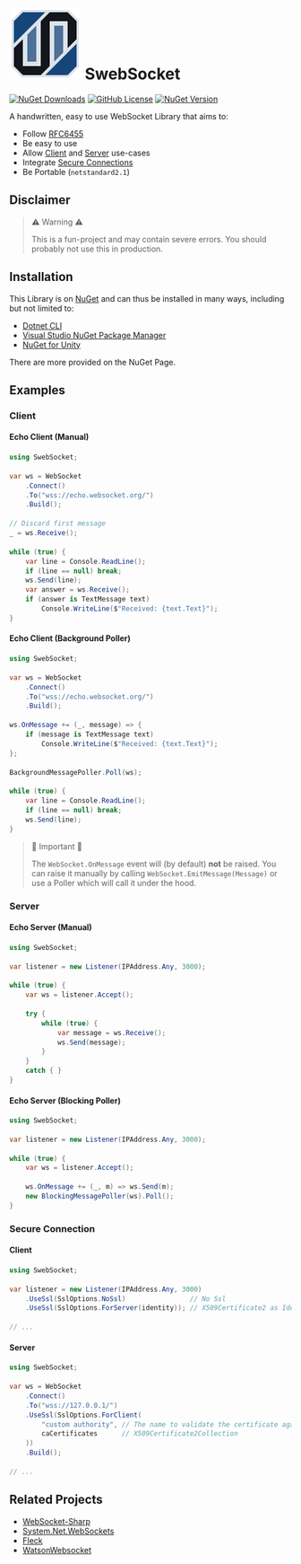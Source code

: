 
# [![SwebSocket Logo](https://raw.githubusercontent.com/luca-schlecker/SwebSocket/main/icon.png)](https://github.com/luca-schlecker/SwebSocket) SwebSocket

[![NuGet Downloads](https://img.shields.io/nuget/dt/SwebSocket)](https://www.nuget.org/packages/SwebSocket) [![GitHub License](https://img.shields.io/github/license/luca-schlecker/SwebSocket)](https://github.com/luca-schlecker/SwebSocket/blob/main/LICENSE.md) [![NuGet Version](https://img.shields.io/nuget/v/SwebSocket)](https://www.nuget.org/packages/SwebSocket)

A handwritten, easy to use WebSocket Library that aims to:
- Follow [RFC6455](https://datatracker.ietf.org/doc/html/rfc6455)
- Be easy to use
- Allow [Client](#client) and [Server](#server) use-cases
- Integrate [Secure Connections](#secure-connection)
- Be Portable (`netstandard2.1`)

## Disclaimer

> ⚠️ Warning ⚠️
> 
> This is a fun-project and may contain severe errors. You should probably not use this in production.

## Installation

This Library is on [NuGet](https://www.nuget.org/packages/SwebSocket) and can thus be installed in many ways, including but not limited to:
- [Dotnet CLI](https://learn.microsoft.com/nuget/consume-packages/install-use-packages-dotnet-cli)
- [Visual Studio NuGet Package Manager](https://learn.microsoft.com/nuget/consume-packages/install-use-packages-visual-studio)
- [NuGet for Unity](https://github.com/GlitchEnzo/NuGetForUnity)

There are more provided on the NuGet Page.

## Examples
### Client
#### Echo Client (Manual)
```cs
using SwebSocket;

var ws = WebSocket
    .Connect()
    .To("wss://echo.websocket.org/")
    .Build();

// Discard first message
_ = ws.Receive();

while (true) {
    var line = Console.ReadLine();
    if (line == null) break;
    ws.Send(line);
    var answer = ws.Receive();
    if (answer is TextMessage text)
        Console.WriteLine($"Received: {text.Text}");
}
```

#### Echo Client (Background Poller)
```cs
using SwebSocket;

var ws = WebSocket
    .Connect()
    .To("wss://echo.websocket.org/")
    .Build();

ws.OnMessage += (_, message) => {
    if (message is TextMessage text)
        Console.WriteLine($"Received: {text.Text}");
};

BackgroundMessagePoller.Poll(ws);

while (true) {
    var line = Console.ReadLine();
    if (line == null) break;
    ws.Send(line);
}
```

> 💬 Important 💬 
> 
> The `WebSocket.OnMessage` event will (by default) **not** be raised.
> You can raise it manually by calling `WebSocket.EmitMessage(Message)` or use a Poller which will call it under the hood.

### Server
#### Echo Server (Manual)
```cs
using SwebSocket;

var listener = new Listener(IPAddress.Any, 3000);

while (true) {
    var ws = listener.Accept();

    try {
        while (true) {
            var message = ws.Receive();
            ws.Send(message);
        }
    }
    catch { }
}
```

#### Echo Server (Blocking Poller)
```cs
using SwebSocket;

var listener = new Listener(IPAddress.Any, 3000);

while (true) {
    var ws = listener.Accept();

    ws.OnMessage += (_, m) => ws.Send(m);
    new BlockingMessagePoller(ws).Poll();
}
```

### Secure Connection
#### Client
```cs
using SwebSocket;

var listener = new Listener(IPAddress.Any, 3000)
    .UseSsl(SslOptions.NoSsl)                // No Ssl
    .UseSsl(SslOptions.ForServer(identity)); // X509Certificate2 as Identity

// ...
```
#### Server
```cs
using SwebSocket;

var ws = WebSocket
    .Connect()
    .To("wss://127.0.0.1/")
    .UseSsl(SslOptions.ForClient(
        "custom authority", // The name to validate the certificate against
        caCertificates      // X509Certificate2Collection
    ))
    .Build();

// ...
```

## Related Projects
- [WebSocket-Sharp](https://github.com/sta/websocket-sharp)
- [System.Net.WebSockets](https://learn.microsoft.com/en-us/dotnet/api/system.net.websockets)
- [Fleck](https://github.com/statianzo/Fleck)
- [WatsonWebsocket](https://github.com/jchristn/WatsonWebsocket)